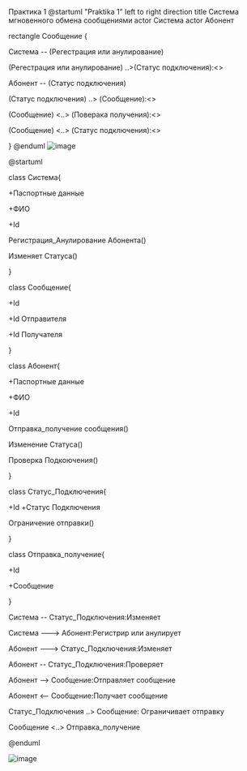 Практика 1
@startuml "Praktika 1"
left to right direction
title Система мгновенного обмена сообщениями
actor Система
actor Абонент

rectangle Сообщение {

Система -- (Регестрация или анулирование)

(Регестрация или анулирование) ..>(Статус подключения):<<include>>
  
Абонент -- (Статус подключения)
  
(Статус подключения) ..> (Cообщение):<<include>>
  
(Cообщение) <..> (Поверака получения):<<include>>
  
(Cообщение) <..> (Статус подключения):<<include>>
  
}
@enduml
  ![image](https://user-images.githubusercontent.com/45264292/225944473-3d0491ea-9fa5-4b80-bc33-64737052d527.png)

@startuml

class Система{
  
+Паспортные данные
  
+ФИО
  
+Id
  
Регистрация_Анулирование Абонента()
  
Изменяет Статуса()
  
}

class Сообщение{
  
+Id
  
+Id Отправителя
  
+Id Получателя
  
}

class Абонент{
  
+Паспортные данные
  
+ФИО
  
+Id
  
Отправка_получение сообщения()
  
Изменение Статуса()
  
Проверка Подкоючения()
  
}

class Статус_Подключения{
  
+Id
+Статус Подключения
  
Ограничение отправки()
  
}

class Отправка_получение{
  
+Id
  
+Сообщение
  
}

Система -- Статус_Подключения:Изменяет
  
Система ---> Абонент:Регистрир или анулирует

 
Абонент ---> Статус_Подключения:Изменяет
  
Абонент -- Статус_Подключения:Проверяет
  
Абонент --> Сообщение:Отправляет сообщение
  
Абонент <-- Сообщение:Получает сообщение
            

Статус_Подключения ..> Сообщение: Ограничивает отправку
  

Сообщение <..> Отправка_получение
  

@enduml
  
  
![image](https://user-images.githubusercontent.com/45264292/225944610-ffa19ac5-1abd-47b5-bc5e-b33565862d1f.png)
